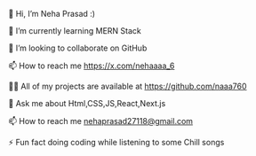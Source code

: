 👋 Hi, I’m Neha Prasad :)

🌱 I’m currently learning MERN Stack

💞️ I’m looking to collaborate on GitHub
    
📫 How to reach me https://x.com/nehaaaa_6

👨‍💻 All of my projects are available at https://github.com/naaa760

💬 Ask me about Html,CSS,JS,React,Next.js

📫 How to reach me nehaprasad27118@gmail.com

⚡ Fun fact doing coding while listening to some Chill songs


<!---
naaa760/naaa760 is a ✨ special ✨ repository because its `README.md` (this file) appears on your GitHub profile.
You can click the Preview link to take a look at your changes.
--->
